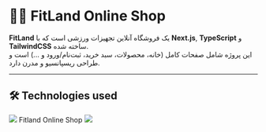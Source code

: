 # 🏋️‍♂️ FitLand Online Shop  

**FitLand** یک فروشگاه آنلاین تجهیزات ورزشی است که با **Next.js**, **TypeScript** و **TailwindCSS** ساخته شده.  
این پروژه شامل صفحات کامل (خانه، محصولات، سبد خرید، ثبت‌نام/ورود و ...) است و طراحی ریسپانسیو و مدرن دارد.  

---

## 🛠️ Technologies used   

<img src="https://skillicons.dev/icons?i=html,css,js,tailwind,bootstrap,git,github,postman,figma,npm,vite,react,nextjs,typescript" />
 Fitland Online Shop  
  <img src="https://skillicons.dev/icons?i=html,css,js,tailwind,bootstrap,git,github,postman,figma,npm,vite,react,nextjs,typescript">

